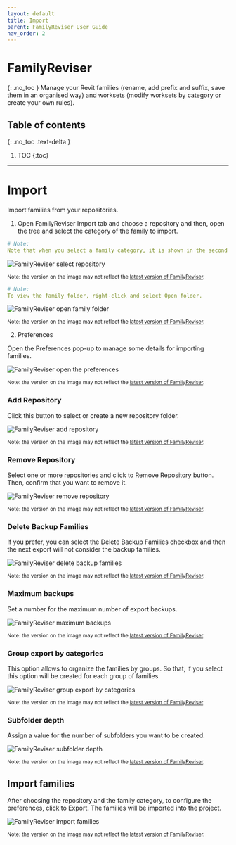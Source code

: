 ```yaml
---
layout: default
title: Import
parent: FamilyReviser User Guide
nav_order: 2
---
```


# FamilyReviser
{: .no_toc }
Manage your Revit families (rename, add prefix and suffix, save them in an organised way) and worksets (modify worksets by category or create your own rules).
## Table of contents
{: .no_toc .text-delta }

1. TOC
{:toc}

---

# Import

Import families from your repositories.

1. Open FamilyReviser Import tab and choose a repository and then, open the tree and select the category of the family to import.

```yaml
# Note:
Note that when you select a family category, it is shown in the second table. You can select specific families to import them into the project.
```

![FamilyReviser select repository](../../../assets\images\FamilyReviser\FR-Im-SelectRepository.gif)

<sub>Note: the version on the image may not reflect the [latest version of FamilyReviser](https://diroots.com/revit-plugins/manage-revit-families-and-worksets-with-familyreviser/).</sub>

```yaml
# Note:
To view the family folder, right-click and select Open folder.
```

![FamilyReviser open family folder](../../../assets\images\FamilyReviser\FR-Im-OpenFolder.png)

<sub>Note: the version on the image may not reflect the [latest version of FamilyReviser](https://diroots.com/revit-plugins/manage-revit-families-and-worksets-with-familyreviser/).</sub>

2. Preferences

Open the Preferences pop-up to manage some details for importing families.

![FamilyReviser open the preferences](../../../assets\images\FamilyReviser\FR-Im-Preferences.gif)

<sub>Note: the version on the image may not reflect the [latest version of FamilyReviser](https://diroots.com/revit-plugins/manage-revit-families-and-worksets-with-familyreviser/).</sub>

### Add Repository

Click this button to select or create a new repository folder.

![FamilyReviser add repository](../../../assets\images\FamilyReviser\FR-Im-AddRepository.gif)

<sub>Note: the version on the image may not reflect the [latest version of FamilyReviser](https://diroots.com/revit-plugins/manage-revit-families-and-worksets-with-familyreviser/).</sub>

### Remove Repository

Select one or more repositories and click to Remove Repository button. Then, confirm that you want to remove it.

![FamilyReviser remove repository](../../../assets\images\FamilyReviser\FR-Im-RemoveRepository.gif)

<sub>Note: the version on the image may not reflect the [latest version of FamilyReviser](https://diroots.com/revit-plugins/manage-revit-families-and-worksets-with-familyreviser/).</sub>

### Delete Backup Families

If you prefer, you can select the Delete Backup Families checkbox and then the next export will not consider the backup families.

![FamilyReviser delete backup families](../../../assets\images\FamilyReviser\FR-Im-DeleteBackup.png)

<sub>Note: the version on the image may not reflect the [latest version of FamilyReviser](https://diroots.com/revit-plugins/manage-revit-families-and-worksets-with-familyreviser/).</sub>

### Maximum backups

Set a number for the maximum number of export backups.

![FamilyReviser maximum backups](../../../assets\images\FamilyReviser\FR-Im-MaxBackup.png)

<sub>Note: the version on the image may not reflect the [latest version of FamilyReviser](https://diroots.com/revit-plugins/manage-revit-families-and-worksets-with-familyreviser/).</sub>

### Group export by categories

This option allows to organize the families by groups. So that, if you select this option will be created for each group of families.

![FamilyReviser group export by categories](../../../assets\images\FamilyReviser\FR-Im-GroupExport.png)

<sub>Note: the version on the image may not reflect the [latest version of FamilyReviser](https://diroots.com/revit-plugins/manage-revit-families-and-worksets-with-familyreviser/).</sub>

### Subfolder depth

Assign a value for the number of subfolders you want to be created.

![FamilyReviser subfolder depth](../../../assets\images\FamilyReviser\FR-Im-Subfolder.png)

<sub>Note: the version on the image may not reflect the [latest version of FamilyReviser](https://diroots.com/revit-plugins/manage-revit-families-and-worksets-with-familyreviser/).</sub>


## Import families

After choosing the repository and the family category, to configure the preferences, click to Export.
The families will be imported into the project.

![FamilyReviser import families](../../../assets\images\FamilyReviser\FR-Im-ImportFamily.gif)

<sub>Note: the version on the image may not reflect the [latest version of FamilyReviser](https://diroots.com/revit-plugins/manage-revit-families-and-worksets-with-familyreviser/).</sub>